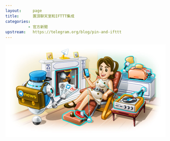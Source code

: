 ```yaml
---
layout:     page
title:      置頂聊天室和IFTTT集成
categories: 
          - 官方新聞
upstream:   https://telegram.org/blog/pin-and-ifttt
---
```


![IFTTT_集成](/images/IFTTT_Integrations.jpg "使用IFTTT將Telegram與360多項服務集成")

